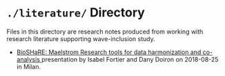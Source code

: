 `./literature/` Directory
=========

Files in this directory are research notes produced from working with research literature supporting wave-inclusion study. 

- [BioSHaRE: Maelstrom Research tools for data harmonization and co-analysis ](http://www.slideshare.net/lgiepmans/1-maelstrom-tools-biosharemilan20150728final) presentation by Isabel Fortier and Dany Doiron on 2018-08-25 in Milan.  


